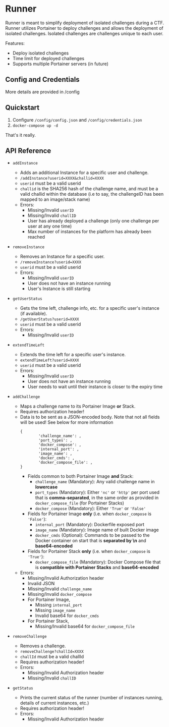 # Runner 
Runner is meant to simplify deployment of isolated challenges during a CTF. Runner utilizes Portainer to deploy challenges and allows the deployment of isolated challenges. Isolated challenges are challenges unique to each user. 

Features:
- Deploy isolated challenges
- Time limit for deployed challenges
- Supports multiple Portainer servers (in future)

## Config and Credentials
More details are provided in /config

## Quickstart
1. Configure `/config/config.json` and `/config/credentials.json`
2. `docker-compose up -d`

That's it really.

## API Reference

  * `addInstance`
    * Adds an additional Instance for a specific user and challenge.
    * `/addInstance?userid=XXXX&challid=XXXX`
    * `userid` must be a valid userid
    * `challid` is the SHA256 hash of the challenge name, and must be a valid challid within the database (i.e to say, the challengeID has been mapped to an image/stack name)
    * Errors:
      * Missing/Invalid `userID`
      * Missing/Invalid `challID`
      * User has already deployed a challenge (only one challenge per user at any one time)
      * Max number of instances for the platform has already been reached

  * `removeInstance`
    * Removes an Instance for a specific user.
    * `/removeInstance?userid=XXXX`
    * `userid` must be a valid userid
    * Errors:
      * Missing/Invalid `userID`
      * User does not have an instance running
      * User's Instance is still starting

  * `getUserStatus`
    * Gets the time left, challenge info, etc. for a specific user's instance (if available).
    * `/getUserStatus?userid=XXXX`
    * `userid` must be a valid userid
    * Errors:
      * Missing/Invalid `userID`

  * `extendTimeLeft`
    * Extends the time left for a specific user's instance.
    * `extendTimeLeft?userid=XXXX`
    * `userid` must be a valid userid
    * Errors:
      * Missing/Invalid `userID`
      * User does not have an instance running
      * User needs to wait until their instance is closer to the expiry time

  * `addChallenge`
    * Maps a challenge name to its Portainer Image **or** Stack.
    * Requires authorization header!
    * Data is to be sent as a JSON-encoded body. Note that not all fields will be used! See below for more information
      ```
      {
              'challenge_name': , 
              'port_types': ,
              'docker_compose': ,
              'internal_port': ,
              'image_name': ,
              'docker_cmds': ,
              'docker_compose_file': ,
      }
      ```
      * Fields common to both Portainer Image **and** Stack:
        * `challenge_name` (Mandatory): Any valid challenge name in **lowercase**
        * `port_types` (Mandatory): Either `'nc'` or `'http'` per port used that is **comma-separated**, in the same order as provided in `docker_compose_file` (for Portainer Stacks)
        * `docker_compose` (Mandatory): Either `'True'` or `'False'`
      * Fields for Portainer Image **only** (i.e. when `docker_compose` is `'False'`):
        * `internal_port` (Mandatory): Dockerfile exposed port
        * `image_name` (Mandatory): Image name of built Docker image
        * `docker_cmds` (Optional): Commands to be passed to the Docker container on start that is **separated by \n** and **base64-encoded**
      * Fields for Portainer Stack **only** (i.e. when `docker_compose` is `'True'`):
        * `docker_compose_file` (Mandatory): Docker Compose file that is **compatible with Portainer Stacks** and **base64-encoded**
    * Errors:
      * Missing/Invalid Authorization header
      * Invalid JSON
      * Missing/Invalid `challenge_name`
      * Missing/Invalid `docker_compose`
      * For Portainer Image,
        * Missing `internal_port`
        * Missing `image_name`
        * Invalid base64 for `docker_cmds`
      * For Portainer Stack,
        * Missing/Invalid base64 for `docker_compose_file`

  * `removeChallenge`
    * Removes a challenge.
    * `removeChallenge?challId=XXXX`
    * `challId` must be a valid challId
    * Requires authorization header!
    * Errors:
      * Missing/Invalid Authorization header
      * Missing/Invalid `challID`

  * `getStatus`
    * Prints the current status of the runner (number of instances running, details of current instances, etc.)
    * Requires authorization header!
    * Errors:
      * Missing/Invalid Authorization header